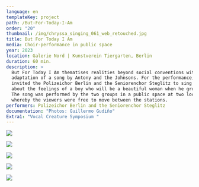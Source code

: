```yaml
---
language: en
templateKey: project
path: /But-For-Today-I-Am
order: "20"
thumbnail: /img/chryssa_singing_061_web_retouched.jpg
title: But For Today I Am
media: Choir-performance in public space
year: 2023
location: Galerie Nord | Kunstverein Tiergarten, Berlin
duration: 60 min.
description: >
  But For Today I Am thematises realities beyond social conventions with the
  adaptation of a song by Antony and the Johnsons. For the performance, I
  invited the Polizeichor Berlin and the Seniorenchor Steglitz to sing a song
  about the feelings of a boy who will be a beautiful woman when he grows up.
  The song was performed by the two groups in a public space at two locations,
  whereby the viewers were free to move between the stations.
performers: Polizeichor Berlin and the Seniorenchor Steglitz
documentation: "Photos: Guillermo Gudiño"
Extra1: "Vocal Creature Symposium "
---
```

![](/img/chryssa_singing_061_web_retouched.jpg)

![](/img/chryssa_singing_188_web_retouched.jpg)

![](/img/chryssa_singing_087_web_retouched.jpg)

![](/img/chryssa_singing_311_web_retouched.jpg)

![](/img/chryssa_singing_328_web_retouched.jpg)